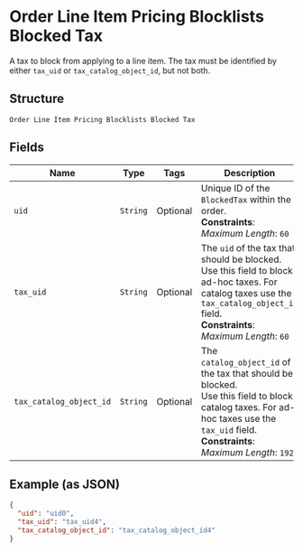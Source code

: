 
# Order Line Item Pricing Blocklists Blocked Tax

A tax to block from applying to a line item. The tax must be
identified by either `tax_uid` or `tax_catalog_object_id`, but not both.

## Structure

`Order Line Item Pricing Blocklists Blocked Tax`

## Fields

| Name | Type | Tags | Description |
|  --- | --- | --- | --- |
| `uid` | `String` | Optional | Unique ID of the `BlockedTax` within the order.<br>**Constraints**: *Maximum Length*: `60` |
| `tax_uid` | `String` | Optional | The `uid` of the tax that should be blocked. Use this field to block<br>ad-hoc taxes. For catalog taxes use the `tax_catalog_object_id` field.<br>**Constraints**: *Maximum Length*: `60` |
| `tax_catalog_object_id` | `String` | Optional | The `catalog_object_id` of the tax that should be blocked.<br>Use this field to block catalog taxes. For ad-hoc taxes use the<br>`tax_uid` field.<br>**Constraints**: *Maximum Length*: `192` |

## Example (as JSON)

```json
{
  "uid": "uid0",
  "tax_uid": "tax_uid4",
  "tax_catalog_object_id": "tax_catalog_object_id4"
}
```

